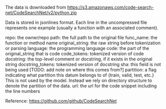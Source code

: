 The data is downloaded from https://s3.amazonaws.com/code-search-net/CodeSearchNet/v2/python.zip

Data is stored in jsonlines format. Each line in the uncompressed file represents one example (usually a function with an associated comment).

repo: the owner/repo
path: the full path to the original file
func_name: the function or method name
original_string: the raw string before tokenization or parsing
language: the programming language
code: the part of the original_string that is code
code_tokens: tokenized version of code
docstring: the top-level comment or docstring, if it exists in the original string
docstring_tokens: tokenized version of docstring
sha: this field is not being used [TODO: add note on where this comes from?]
partition: a flag indicating what partition this datum belongs to of {train, valid, test, etc.} This is not used by the model. Instead we rely on directory structure to denote the partition of the data.
url: the url for the code snippet including the line numbers

Reference:
https://github.com/github/CodeSearchNet